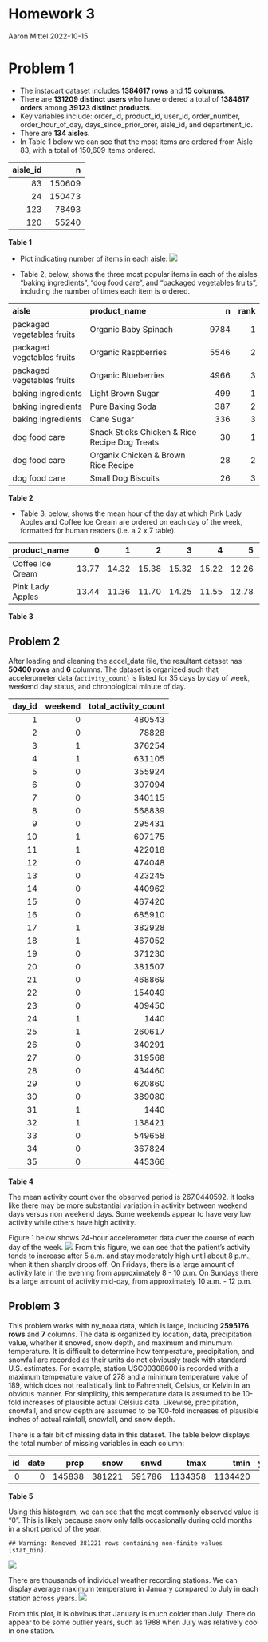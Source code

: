Homework 3
================
Aaron Mittel
2022-10-15

# Problem 1

-   The instacart dataset includes **1384617 rows** and **15 columns**.
-   There are **131209 distinct users** who have ordered a total of
    **1384617 orders** among **39123 distinct products**.
-   Key variables include: order_id, product_id, user_id, order_number,
    order_hour_of_day, days_since_prior_orer, aisle_id, and
    department_id.
-   There are **134 aisles**.
-   In Table 1 below we can see that the most items are ordered from
    Aisle 83, with a total of 150,609 items ordered.

| aisle_id |      n |
|---------:|-------:|
|       83 | 150609 |
|       24 | 150473 |
|      123 |  78493 |
|      120 |  55240 |

**Table 1**

-   Plot indicating number of items in each aisle:
    ![](p8105_hw3_am4656_files/figure-gfm/unnamed-chunk-1-1.png)<!-- -->

-   Table 2, below, shows the three most popular items in each of the
    aisles “baking ingredients”, “dog food care”, and “packaged
    vegetables fruits”, including the number of times each item is
    ordered.

| aisle                      | product_name                                  |    n | rank |
|:---------------------------|:----------------------------------------------|-----:|-----:|
| packaged vegetables fruits | Organic Baby Spinach                          | 9784 |    1 |
| packaged vegetables fruits | Organic Raspberries                           | 5546 |    2 |
| packaged vegetables fruits | Organic Blueberries                           | 4966 |    3 |
| baking ingredients         | Light Brown Sugar                             |  499 |    1 |
| baking ingredients         | Pure Baking Soda                              |  387 |    2 |
| baking ingredients         | Cane Sugar                                    |  336 |    3 |
| dog food care              | Snack Sticks Chicken & Rice Recipe Dog Treats |   30 |    1 |
| dog food care              | Organix Chicken & Brown Rice Recipe           |   28 |    2 |
| dog food care              | Small Dog Biscuits                            |   26 |    3 |

**Table 2**

-   Table 3, below, shows the mean hour of the day at which Pink Lady
    Apples and Coffee Ice Cream are ordered on each day of the week,
    formatted for human readers (i.e. a 2 x 7 table).

| product_name     |     0 |     1 |     2 |     3 |     4 |     5 |     6 |
|:-----------------|------:|------:|------:|------:|------:|------:|------:|
| Coffee Ice Cream | 13.77 | 14.32 | 15.38 | 15.32 | 15.22 | 12.26 | 13.83 |
| Pink Lady Apples | 13.44 | 11.36 | 11.70 | 14.25 | 11.55 | 12.78 | 11.94 |

**Table 3**

## Problem 2

After loading and cleaning the accel_data file, the resultant dataset
has **50400 rows** and **6** columns. The dataset is organized such that
accelerometer data (`activity_count`) is listed for 35 days by day of
week, weekend day status, and chronological minute of day.

| day_id | weekend | total_activity_count |
|-------:|--------:|---------------------:|
|      1 |       0 |               480543 |
|      2 |       0 |                78828 |
|      3 |       1 |               376254 |
|      4 |       1 |               631105 |
|      5 |       0 |               355924 |
|      6 |       0 |               307094 |
|      7 |       0 |               340115 |
|      8 |       0 |               568839 |
|      9 |       0 |               295431 |
|     10 |       1 |               607175 |
|     11 |       1 |               422018 |
|     12 |       0 |               474048 |
|     13 |       0 |               423245 |
|     14 |       0 |               440962 |
|     15 |       0 |               467420 |
|     16 |       0 |               685910 |
|     17 |       1 |               382928 |
|     18 |       1 |               467052 |
|     19 |       0 |               371230 |
|     20 |       0 |               381507 |
|     21 |       0 |               468869 |
|     22 |       0 |               154049 |
|     23 |       0 |               409450 |
|     24 |       1 |                 1440 |
|     25 |       1 |               260617 |
|     26 |       0 |               340291 |
|     27 |       0 |               319568 |
|     28 |       0 |               434460 |
|     29 |       0 |               620860 |
|     30 |       0 |               389080 |
|     31 |       1 |                 1440 |
|     32 |       1 |               138421 |
|     33 |       0 |               549658 |
|     34 |       0 |               367824 |
|     35 |       0 |               445366 |

**Table 4**

The mean activity count over the observed period is 267.0440592. It
looks like there may be more substantial variation in activity between
weekend days versus non weekend days. Some weekends appear to have very
low activity while others have high activity.

Figure 1 below shows 24-hour accelerometer data over the course of each
day of the week.
![](p8105_hw3_am4656_files/figure-gfm/unnamed-chunk-4-1.png)<!-- -->
From this figure, we can see that the patient’s activity tends to
increase after 5 a.m. and stay moderately high until about 8 p.m., when
it then sharply drops off. On Fridays, there is a large amount of
activity late in the evening from approximately 8 - 10 p.m. On Sundays
there is a large amount of activity mid-day, from approximately 10
a.m. - 12 p.m.

## Problem 3

This problem works with ny_noaa data, which is large, including
**2595176 rows** and **7** columns. The data is organized by location,
data, precipitation value, whether it snowed, snow depth, and maximum
and minumum temperature. It is difficult to determine how temperature,
precipitation, and snowfall are recorded as their units do not obviously
track with standard U.S. estimates. For example, station USC00308600 is
recorded with a maximum temperature value of 278 and a minimum
temperature value of 189, which does not realistically link to
Fahrenheit, Celsius, or Kelvin in an obvious manner. For simplicity,
this temperature data is assumed to be 10-fold increases of plausible
actual Celsius data. Likewise, precipitation, snowfall, and snow depth
are assumed to be 100-fold increases of plausible inches of actual
rainfall, snowfall, and snow depth.

There is a fair bit of missing data in this dataset. The table below
displays the total number of missing variables in each column:

|  id | date |   prcp |   snow |   snwd |    tmax |    tmin | year | month | day |
|----:|-----:|-------:|-------:|-------:|--------:|--------:|-----:|------:|----:|
|   0 |    0 | 145838 | 381221 | 591786 | 1134358 | 1134420 |    0 |     0 |   0 |

**Table 5**

Using this histogram, we can see that the most commonly observed value
is “0”. This is likely because snow only falls occasionally during cold
months in a short period of the year.

    ## Warning: Removed 381221 rows containing non-finite values (stat_bin).

![](p8105_hw3_am4656_files/figure-gfm/unnamed-chunk-6-1.png)<!-- -->

There are thousands of individual weather recording stations. We can
display average maximum temperature in January compared to July in each
station across years.
![](p8105_hw3_am4656_files/figure-gfm/unnamed-chunk-7-1.png)<!-- -->

From this plot, it is obvious that January is much colder than July.
There do appear to be some outlier years, such as 1988 when July was
relatively cool in one station.
